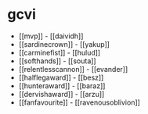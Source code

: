 # gcvi

* [[mvp]] - [[daividh]]
* [[sardinecrown]] - [[yakup]]
* [[carminefist]] - [[hulud]]
* [[softhands]] - [[souta]]
* [[relentlesscannon]] - [[evander]]
* [[halflegaward]] - [[besz]]
* [[hunteraward]] - [[baraz]]
* [[dervishaward]] - [[arzu]]
* [[fanfavourite]] - [[ravenousoblivion]]